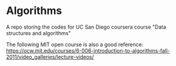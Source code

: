 # Algorithms
A repo storing the codes for UC San Diego coursera course "Data structures and algorithms"

The following MIT open course is also a good reference:
https://ocw.mit.edu/courses/6-006-introduction-to-algorithms-fall-2011/video_galleries/lecture-videos/
